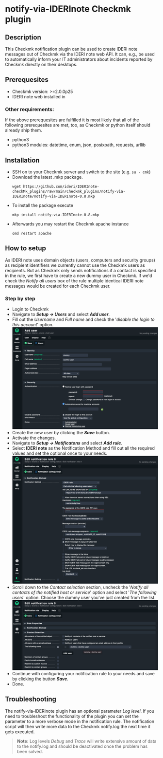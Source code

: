 # notify-via-IDERInote Checkmk plugin

## Description
This Checkmk notification plugin can be used to create IDERI note messages out of Checkmk via the IDERI note web API.
It can, e.g., be used to automatically inform your IT administrators about incidents reported by Checkmk directly on their desktops.

## Prerequesites
- Checkmk version: >=2.0.0p25
- IDERI note web installed in
  
### Other requirements:
If the above prerequesites are fulfilled it is most likely that all of the following prerequesites are met, too, as Checkmk or python itself should already ship them.
- python3
- python3 modules: datetime, enum, json, posixpath, requests, urllib 


## Installation
- SSH on to your Checkmk server and switch to the site (e.g. ```su - cmk```)
- Download the latest .mkp package.
    ```shell
    wget https://github.com/ideri/IDERInote-checkMk_plugins/raw/main/Checkmk_plugins/notify-via-IDERInote/notify-via-IDERInote-0.8.mkp
    ```
- To install the package execute
    ```shell
    mkp install notify-via-IDERInote-0.8.mkp
    ```
- Afterwards you may restart the Checkmk apache instance
    ```shell
    omd restart apache
    ```

## How to setup
As IDERI note uses domain objects (users, computers and security groups) as recipient identifiers we currently cannot use the Checkmk users as recipients. But as Checkmk only sends notifications if a contact is specified in the rule, we first have to create a new dummy user in Checkmk. If we'd check the *Notify all users* box of the rule multiple identical IDERI note messages would be created for each Checkmk user.

### Step by step
- Login to Checkmk
- Navigate to __*Setup -> Users*__ and select __*Add user*__.
- Fill out the *Username* and *Full name* and check the '*disable the login to this account*' option.<br/>
    ![Checkmk_new_user](docs/images/cmk_new_user.png)
- Create the new user by clicking the __*Save*__ button.
- Activate the changes.
- Navigate to __*Setup -> Notificatons*__ and select __*Add rule*__.
- Select **IDERI note** as the Notification Method and fill out all the required values and set the optional once to your needs.<br/>
    ![Checkmk notification rule - notification method](docs/images/cmk_notify_rule_inote_config.png)
- Scroll down to the *Contact selection* section, uncheck the '*Notify all contacts of the notified host or service*' option and select '*The following users*' option. Choose the dummy user you've just created from the list.<br/>
    ![Checkmk notification rule - Contacts](docs/images/cmk_notify_rule_contacts.png)
- Continue with configuring your notification rule to your needs and save by clicking the button __*Save*__.
- Done.

## Troubleshooting
The notify-via-IDERInote plugin has an optional parameter *Log level*. If you need to troubleshoot the functionality of the plugin you can set the parameter to a more verbose mode in the notification rule. The notification script will then write more data to the Checkmk notify.log the next time it gets executed.
 
 
> **Note:**
> Log levels *Debug* and *Trace* will write extensive amount of data to the notify.log and should be deactivated once the problem has been solved.
